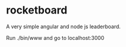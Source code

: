 rocketboard
===========

A very simple angular and node js leaderboard.

Run ./bin/www and go to localhost:3000
